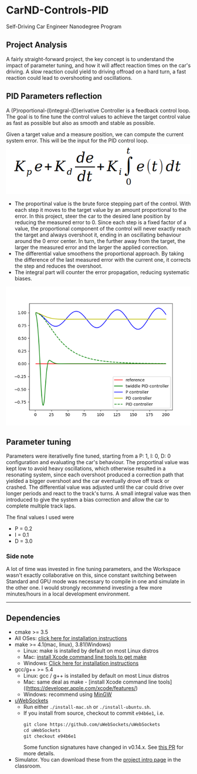 # CarND-Controls-PID
Self-Driving Car Engineer Nanodegree Program

## Project Analysis
A fairly straight-forward project, the key concept is to understand the impact of parameter tuning, and how it will affect reaction times on the car's driving. A slow reaction could yield to driving offroad on a hard turn, a fast reaction could lead to overshooting and oscillations.

## PID Parameters reflection
A (P)roportional-(I)ntegral-(D)erivative Controller is a feedback control loop. The goal is to fine tune the control values to achieve the target control value as fast as possible but also as smooth and stable as possible.

Given a target value and a measure position, we can compute the current system error. This will be the input for the PID control loop.
![Img/PID](./Img/PIDEquation.png)
- The proportinal value is the brute force stepping part of the control. With each step it moves to the target value by an amount proportional to the error. In this project, steer the car to the desired lane position by reducing the measured error to 0. Since each step is a fixed factor of a value, the proportional component of the control will never exactly reach the target and always overshoot it, ending in an oscillating behaviour around the 0 error center. In turn, the further away from the target, the larger the measured error and the larger the applied correction.
- The differential value smoothens the proportional approach. By taking the difference of the last measured error with the current one, it corrects the step and reduces the overshoot.
- The integral part will counter the error propagation, reducing systematic biases.

![Img/Twiddle](./Img/twiddle.png)

## Parameter tuning
Parameters were iterativelly fine tuned, starting from a P: 1, I: 0, D: 0 configuration and evaluating the car's behaviour. 
The proportinal value was kept low to avoid heavy oscillations, which otherwise resulted in a resonating system, since each overshoot produced a correction path that yielded a bigger overshoot and the car eventually drove off track or crashed.
The differential value was adjusted until the car could drive over longer periods and react to the track's turns.
A small integral value was then introduced to give the system a bias correction and allow the car to complete multiple track laps.

The final values I used were 
- P = 0.2
- I = 0.1
- D = 3.0

### Side note
A lot of time was invested in fine tuning parameters, and the Workspace wasn't exactly collaborative on this, since constant switching between Standard and GPU mode was necessary to compile in one and simulate in the other one. I would strongly recommend investing a few more minutes/hours in a local development environment.

---

## Dependencies

* cmake >= 3.5
 * All OSes: [click here for installation instructions](https://cmake.org/install/)
* make >= 4.1(mac, linux), 3.81(Windows)
  * Linux: make is installed by default on most Linux distros
  * Mac: [install Xcode command line tools to get make](https://developer.apple.com/xcode/features/)
  * Windows: [Click here for installation instructions](http://gnuwin32.sourceforge.net/packages/make.htm)
* gcc/g++ >= 5.4
  * Linux: gcc / g++ is installed by default on most Linux distros
  * Mac: same deal as make - [install Xcode command line tools]((https://developer.apple.com/xcode/features/)
  * Windows: recommend using [MinGW](http://www.mingw.org/)
* [uWebSockets](https://github.com/uWebSockets/uWebSockets)
  * Run either `./install-mac.sh` or `./install-ubuntu.sh`.
  * If you install from source, checkout to commit `e94b6e1`, i.e.
    ```
    git clone https://github.com/uWebSockets/uWebSockets 
    cd uWebSockets
    git checkout e94b6e1
    ```
    Some function signatures have changed in v0.14.x. See [this PR](https://github.com/udacity/CarND-MPC-Project/pull/3) for more details.
* Simulator. You can download these from the [project intro page](https://github.com/udacity/self-driving-car-sim/releases) in the classroom.
